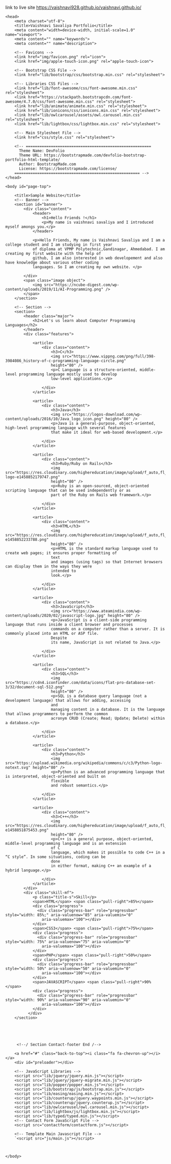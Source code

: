 link to live site https://vaishnavi928.github.io/vaishnavi.github.io/
<html>

	<head>
		<meta charset="utf-8">
		<title>Vaishnavi Savaliya Portfolio</title>
		<meta content="width=device-width, initial-scale=1.0" name="viewport">
		<meta content="" name="keywords">
		<meta content="" name="description">
	  
		<!-- Favicons -->
		<link href="img/favicon.png" rel="icon">
		<link href="img/apple-touch-icon.png" rel="apple-touch-icon">
	  
		<!-- Bootstrap CSS File -->
		<link href="lib/bootstrap/css/bootstrap.min.css" rel="stylesheet">
	  
		<!-- Libraries CSS Files -->
		<link href="lib/font-awesome/css/font-awesome.min.css" rel="stylesheet">
		<link href="https://stackpath.bootstrapcdn.com/font-awesome/4.7.0/css/font-awesome.min.css" rel="stylesheet">
		<link href="lib/animate/animate.min.css" rel="stylesheet">
		<link href="lib/ionicons/css/ionicons.min.css" rel="stylesheet">
		<link href="lib/owlcarousel/assets/owl.carousel.min.css" rel="stylesheet">
		<link href="lib/lightbox/css/lightbox.min.css" rel="stylesheet">
	  
		<!-- Main Stylesheet File -->
		<link href="css/style.css" rel="stylesheet">
	  
		<!-- =======================================================
		  Theme Name: DevFolio
		  Theme URL: https://bootstrapmade.com/devfolio-bootstrap-portfolio-html-template/
		  Author: BootstrapMade.com
		  License: https://bootstrapmade.com/license/
		======================================================= -->
	</head>

	<body id="page-top">

		<title>Sample Website</title>
		<!-- Banner -->
		<section id="banner">
			<div class="content">
				<header>
					<h1>Hello Friends !</h1>
					<p>My name is vaishnavi savaliya and I introduced myself amongs you.</p>
				</header>

				<p>Hello Friends, My name is Vaishnavi Savaliya and I am a college student and I am studying in first year
				of diploma at VPMP Polytechnic,Gandinagar, Ahmedabad. I am creating my first website with the help of
				github, I am also interested in web developement and also have knowledge about various other coding
				languages. So I am creating my own website. </p>

			</div>
			<span class="image object">
				<img src="https://ncube-digest.com/wp-content/uploads/2019/11/AI-Programming.png" />
			</span>
		</section>

		<!-- Section -->
		<section>
			<header class="major">
				<h2>Let's us learn about Computer Programming Languages</h2>
			</header>
			<div class="features">

				<article>
					<div class="content">
						<h3>C</h3>
						<img src="https://www.vippng.com/png/full/398-3984086_history-of-c-programming-language-circle.png"
						height="80" />
						<p>C Language is a structure-oriented, middle-level programming language mostly used to develop
						low-level applications.</p>

					</div>
				</article>

				<article>
					<div class="content">
						<h3>Java</h3>
						<img src="https://logos-download.com/wp-content/uploads/2016/10/Java_logo_icon.png" height="80" />
						<p>Java is a general-purpose, object-oriented, high-level programming language with several features
						that make it ideal for web-based development.</p>

					</div>
				</article>

				<article>
					<div class="content">
						<h3>Ruby/Ruby on Rails</h3>
						<img src="https://res.cloudinary.com/highereducation/image/upload/f_auto,fl_lossy,q_auto:eco/v1/ComputerScience.org/2015/10/ruby-logo-e1458852179747.png"
						height="80" />
						<p>Ruby is an open-sourced, object-oriented scripting language that can be used independently or as
						part of the Ruby on Rails web framework.</p>

					</div>
				</article>

				<article>
					<div class="content">
						<h3>HTML</h3>
						<img src="https://res.cloudinary.com/highereducation/image/upload/f_auto,fl_lossy,q_auto:eco/v1/ComputerScience.org/2015/10/HTML5_logo-e1458852233788.png"
						height="80" />
						<p>HTML is the standard markup language used to create web pages; it ensures proper formatting of
						text
						and images (using tags) so that Internet browsers can display them in the ways they were
						intended to
						look.</p>

					</div>
				</article>

				<article>
					<div class="content">
						<h3>JavaScript</h3>
						<img src="https://www.ateamindia.com/wp-content/uploads/2020/02/javascript-logo.jpg" height="80" />
						<p>JavaScript is a client-side programming language that runs inside a client browser and processes
						commands on a computer rather than a server. It is commonly placed into an HTML or ASP file.
						Despite
						its name, JavaScript is not related to Java.</p>

					</div>
				</article>

				<article>
					<div class="content">
						<h3>SQL</h3>
						<img src="https://cdn4.iconfinder.com/data/icons/flat-pro-database-set-3/32/document-sql-512.png"
						height="80" />
						<p>SQL is a database query language (not a development language) that allows for adding, accessing
						and
						managing content in a database. It is the language that allows programmers to perform the common
						acronym CRUD (Create; Read; Update; Delete) within a database.</p>

					</div>
				</article>

				<article>
					<div class="content">
						<h3>Python</h3>
						<img src="https://upload.wikimedia.org/wikipedia/commons/c/c3/Python-logo-notext.svg" height="80" />
						<p>Python is an advanced programming language that is interpreted, object-oriented and built on
						flexible
						and robust semantics.</p>

					</div>
				</article>

				<article>
					<div class="content">
						<h3>C++</h3>
						<img src="https://res.cloudinary.com/highereducation/image/upload/f_auto,fl_lossy,q_auto:eco/v1/ComputerScience.org/2015/10/cplusplus-e1458851875453.png"
						height="80" />
						<p>C++ is a general purpose, object-oriented, middle-level programming language and is an extension
						of C
						language, which makes it possible to code C++ in a “C style”. In some situations, coding can be
						done
						in either format, making C++ an example of a hybrid language.</p>

					</div>
				</article>
			</div>	
			<div class="skill-mf">
				<p class="title-s">Skill</p>
				<span>HTML</span> <span class="pull-right">85%</span>
				<div class="progress">
				  <div class="progress-bar" role="progressbar" style="width: 85%;" aria-valuenow="85" aria-valuemin="0"
					aria-valuemax="100"></div>
				</div>
				<span>CSS3</span> <span class="pull-right">75%</span>
				<div class="progress">
				  <div class="progress-bar" role="progressbar" style="width: 75%" aria-valuenow="75" aria-valuemin="0"
					aria-valuemax="100"></div>
				</div>
				<span>PHP</span> <span class="pull-right">50%</span>
				<div class="progress">
				  <div class="progress-bar" role="progressbar" style="width: 50%" aria-valuenow="50" aria-valuemin="0"
					aria-valuemax="100"></div>
				</div>
				<span>JAVASCRIPT</span> <span class="pull-right">90%</span>
				<div class="progress">
				  <div class="progress-bar" role="progressbar" style="width: 90%" aria-valuenow="90" aria-valuemin="0"
					aria-valuemax="100"></div>
				</div>
			  </div>
		</section>

			



		 <!--/ Section Contact-footer End /-->

 		<a href="#" class="back-to-top"><i class="fa fa-chevron-up"></i></a>
		<div id="preloader"></div>

 		<!-- JavaScript Libraries -->
 		<script src="lib/jquery/jquery.min.js"></script>
 		<script src="lib/jquery/jquery-migrate.min.js"></script>
 		<script src="lib/popper/popper.min.js"></script>
 		<script src="lib/bootstrap/js/bootstrap.min.js"></script>
 		<script src="lib/easing/easing.min.js"></script>
 		<script src="lib/counterup/jquery.waypoints.min.js"></script>
 		<script src="lib/counterup/jquery.counterup.js"></script>
 		<script src="lib/owlcarousel/owl.carousel.min.js"></script>
 		<script src="lib/lightbox/js/lightbox.min.js"></script>
 		<script src="lib/typed/typed.min.js"></script>
 		<!-- Contact Form JavaScript File -->
 		<script src="contactform/contactform.js"></script>

 		<!-- Template Main Javascript File -->
 		`<script src="js/main.js"></script>



	</body>
</html>
